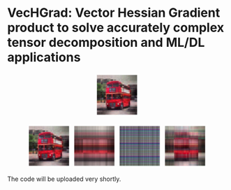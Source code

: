 # VecHGrad: Vector Hessian Gradient product to solve accurately complex tensor decomposition and ML/DL applications

<p align="middle">
  <img alt="ALS" src="https://github.com/dagrate/vechgrad/blob/master/images/bus_als.png" width="100" alt="Ninja in the shadows" title="Hidden Ninja" >
</p>

<p align="middle">
  <img src="https://github.com/dagrate/vechgrad/blob/master/images/bus_als.png" width="100" />
  <img src="https://github.com/dagrate/vechgrad/blob/master/images/bus_sgd.png" width="100"/>
  <img src="https://github.com/dagrate/vechgrad/blob/master/images/bus_nag.png" width="100"/>
  <img src="https://github.com/dagrate/vechgrad/blob/master/images/bus_adam.png" width="100"/>
</p>

The code will be uploaded very shortly.
